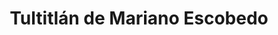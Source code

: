 ---
title: Tultitlán de Mariano Escobedo
url: /tultitlan-de-mariano-escobedo/
latitude: 19.629
longitude: -99.141
---